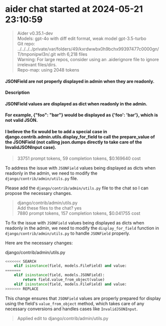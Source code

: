 
# aider chat started at 2024-05-21 23:10:59

> Aider v0.35.1-dev  
> Models: gpt-4o with diff edit format, weak model gpt-3.5-turbo  
> Git repo: ../../../../private/var/folders/49/kxrdwwbx0h9bchx99397477c0000gn/T/tmponipwl3n/.git with 6,218 files  
> Warning: For large repos, consider using an .aiderignore file to ignore irrelevant files/dirs.  
> Repo-map: using 2048 tokens  

#### JSONField are not properly displayed in admin when they are readonly.  
#### Description  
#### 	  
#### JSONField values are displayed as dict when readonly in the admin.  
#### For example, {"foo": "bar"} would be displayed as {'foo': 'bar'}, which is not valid JSON.  
#### I believe the fix would be to add a special case in django.contrib.admin.utils.display_for_field to call the prepare_value of the JSONField (not calling json.dumps directly to take care of the InvalidJSONInput case).  
> 33751 prompt tokens, 59 completion tokens, $0.169640 cost  

To address the issue with `JSONField` values being displayed as dicts when readonly in the admin, we need to modify the `django/contrib/admin/utils.py` file.

Please add the `django/contrib/admin/utils.py` file to the chat so I can propose the necessary changes.

> django/contrib/admin/utils.py  
> Add these files to the chat? yes  
> 7880 prompt tokens, 157 completion tokens, $0.041755 cost  

To fix the issue with `JSONField` values being displayed as dicts when readonly in the admin, we need to modify the `display_for_field` function in `django/contrib/admin/utils.py` to handle `JSONField` properly.

Here are the necessary changes:

django/contrib/admin/utils.py
```python
<<<<<<< SEARCH
    elif isinstance(field, models.FileField) and value:
=======
    elif isinstance(field, models.JSONField):
        return field.value_from_object(value)
    elif isinstance(field, models.FileField) and value:
>>>>>>> REPLACE
```

This change ensures that `JSONField` values are properly prepared for display using the field's `value_from_object` method, which takes care of any necessary conversions and handles cases like `InvalidJSONInput`.

> Applied edit to django/contrib/admin/utils.py  
